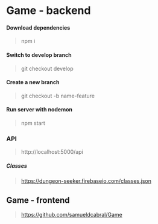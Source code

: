 # Game - backend

#### Download dependencies
> npm i

#### Switch to develop branch

> git checkout develop

#### Create a new branch

> git checkout -b name-feature

#### Run server with nodemon

> npm start


### API

> http://localhost:5000/api

##### Classes

> https://dungeon-seeker.firebaseio.com/classes.json


## Game - frontend
> https://github.com/samueldcabral/Game
